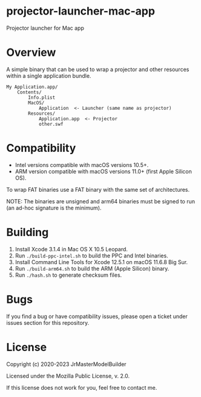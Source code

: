 # projector-launcher-mac-app

Projector launcher for Mac app


# Overview

A simple binary that can be used to wrap a projector and other resources within a single application bundle.

```
My Application.app/
	Contents/
		Info.plist
		MacOS/
			Application  <- Launcher (same name as projector)
		Resources/
			Application.app  <- Projector
			other.swf
```

# Compatibility

-  Intel versions compatible with macOS versions 10.5+.
-  ARM version compatible with macOS versions 11.0+ (first Apple Silicon OS).

To wrap FAT binaries use a FAT binary with the same set of architectures.

NOTE: The binaries are unsigned and arm64 binaries must be signed to run (an ad-hoc signature is the minimum).


# Building

1.  Install Xcode 3.1.4 in Mac OS X 10.5 Leopard.
2.  Run `./build-ppc-intel.sh` to build the PPC and Intel binaries.
3.  Install Command Line Tools for Xcode 12.5.1 on macOS 11.6.8 Big Sur.
4.  Run `./build-arm64.sh` to build the ARM (Apple Silicon) binary.
5.  Run `./hash.sh` to generate checksum files.


# Bugs

If you find a bug or have compatibility issues, please open a ticket under issues section for this repository.


# License

Copyright (c) 2020-2023 JrMasterModelBuilder

Licensed under the Mozilla Public License, v. 2.0.

If this license does not work for you, feel free to contact me.
